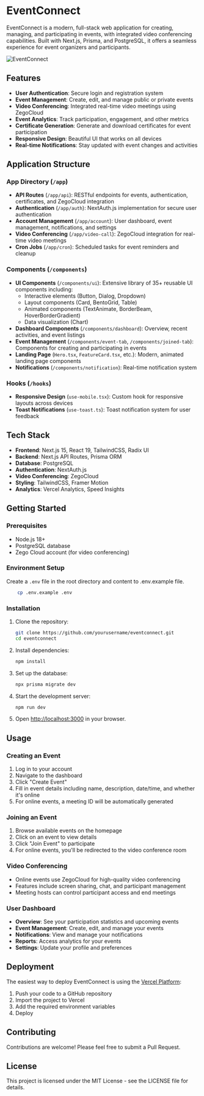 # EventConnect

EventConnect is a modern, full-stack web application for creating, managing, and participating in events, with integrated video conferencing capabilities. Built with Next.js, Prisma, and PostgreSQL, it offers a seamless experience for event organizers and participants.

![EventConnect](https://i.sstatic.net/y9DpT.jpg)

## Features

- **User Authentication**: Secure login and registration system
- **Event Management**: Create, edit, and manage public or private events
- **Video Conferencing**: Integrated real-time video meetings using ZegoCloud
- **Event Analytics**: Track participation, engagement, and other metrics
- **Certificate Generation**: Generate and download certificates for event participation
- **Responsive Design**: Beautiful UI that works on all devices
- **Real-time Notifications**: Stay updated with event changes and activities

## Application Structure

### App Directory (`/app`)
- **API Routes** (`/app/api`): RESTful endpoints for events, authentication, certificates, and ZegoCloud integration
- **Authentication** (`/app/auth`): NextAuth.js implementation for secure user authentication
- **Account Management** (`/app/account`): User dashboard, event management, notifications, and settings
- **Video Conferencing** (`/app/video-call`): ZegoCloud integration for real-time video meetings
- **Cron Jobs** (`/app/cron`): Scheduled tasks for event reminders and cleanup

### Components (`/components`)
- **UI Components** (`/components/ui`): Extensive library of 35+ reusable UI components including:
  - Interactive elements (Button, Dialog, Dropdown)
  - Layout components (Card, BentoGrid, Table)
  - Animated components (TextAnimate, BorderBeam, HoverBorderGradient)
  - Data visualization (Chart)
- **Dashboard Components** (`/components/dashboard`): Overview, recent activities, and event listings
- **Event Management** (`/components/event-tab`, `/components/joined-tab`): Components for creating and participating in events
- **Landing Page** (`Hero.tsx`, `FeatureCard.tsx`, etc.): Modern, animated landing page components
- **Notifications** (`/components/notification`): Real-time notification system

### Hooks (`/hooks`)
- **Responsive Design** (`use-mobile.tsx`): Custom hook for responsive layouts across devices
- **Toast Notifications** (`use-toast.ts`): Toast notification system for user feedback

## Tech Stack

- **Frontend**: Next.js 15, React 19, TailwindCSS, Radix UI
- **Backend**: Next.js API Routes, Prisma ORM
- **Database**: PostgreSQL
- **Authentication**: NextAuth.js
- **Video Conferencing**: ZegoCloud
- **Styling**: TailwindCSS, Framer Motion
- **Analytics**: Vercel Analytics, Speed Insights

## Getting Started

### Prerequisites

- Node.js 18+ 
- PostgreSQL database
- Zego Cloud account (for video conferencing)

### Environment Setup

Create a `.env` file in the root directory and content to .env.example file. 
```bash
    cp .env.example .env
```

### Installation

1. Clone the repository:
   ```bash
   git clone https://github.com/yourusername/eventconnect.git
   cd eventconnect
   ```

2. Install dependencies:
   ```bash
   npm install
   ```

3. Set up the database:
   ```bash
   npx prisma migrate dev
   ```

4. Start the development server:
   ```bash
   npm run dev
   ```

5. Open [http://localhost:3000](http://localhost:3000) in your browser.

## Usage

### Creating an Event

1. Log in to your account
2. Navigate to the dashboard
3. Click "Create Event"
4. Fill in event details including name, description, date/time, and whether it's online
5. For online events, a meeting ID will be automatically generated

### Joining an Event

1. Browse available events on the homepage
2. Click on an event to view details
3. Click "Join Event" to participate
4. For online events, you'll be redirected to the video conference room

### Video Conferencing

- Online events use ZegoCloud for high-quality video conferencing
- Features include screen sharing, chat, and participant management
- Meeting hosts can control participant access and end meetings

### User Dashboard

- **Overview**: See your participation statistics and upcoming events
- **Event Management**: Create, edit, and manage your events
- **Notifications**: View and manage your notifications
- **Reports**: Access analytics for your events
- **Settings**: Update your profile and preferences

## Deployment

The easiest way to deploy EventConnect is using the [Vercel Platform](https://vercel.com):

1. Push your code to a GitHub repository
2. Import the project to Vercel
3. Add the required environment variables
4. Deploy

## Contributing

Contributions are welcome! Please feel free to submit a Pull Request.

## License

This project is licensed under the MIT License - see the LICENSE file for details.
